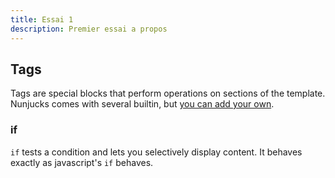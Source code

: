 ```yaml
---
title: Essai 1
description: Premier essai a propos
---
```

<!--StartFragment-->

## Tags

Tags are special blocks that perform operations on sections of the template. Nunjucks comes with several builtin, but [you can add your own](https://mozilla.github.io/nunjucks/api.html#custom-tags).

### if

`if` tests a condition and lets you selectively display content. It behaves exactly as javascript's `if` behaves.

<!--EndFragment-->
